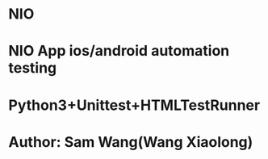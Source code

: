 # NIO
# NIO App ios/android automation testing
# Python3+Unittest+HTMLTestRunner
# Author: Sam Wang(Wang Xiaolong)
